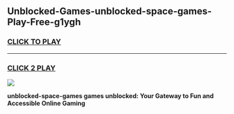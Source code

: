 
## Unblocked-Games-unblocked-space-games-Play-Free-g1ygh
<h3>
<a href="https://premium76.site?title=unblocked-space-games&ref=18A">CLICK TO PLAY</a></h3>
<hr>

<h3>
<a href="https://premium76.site?title=unblocked-space-games&ref=18A">CLICK 2 PLAY</a>
  
</h3>

<a href="https://premium76.site?title=unblocked-space-games&ref=18A"><img src="https://clearcache.store/games.png"></a>


**unblocked-space-games games unblocked: Your Gateway to Fun and Accessible Online Gaming**

